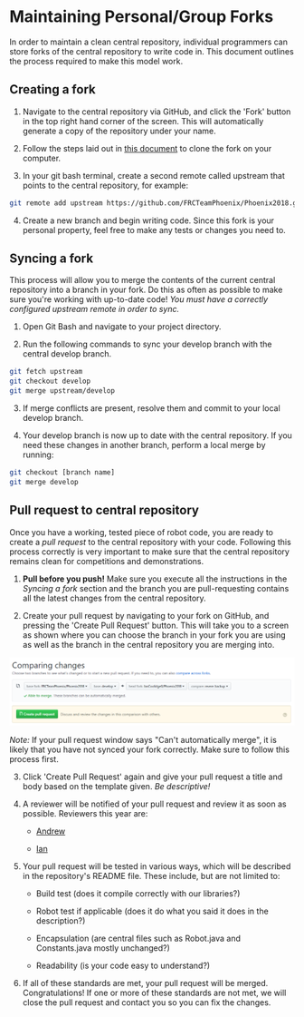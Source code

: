 # Maintaining Personal/Group Forks

In order to maintain a clean central repository, individual programmers can store forks of the central repository to write code in. This document outlines the process required to make this model work.

## Creating a fork

1. Navigate to the central repository via GitHub, and click the 'Fork' button in the top right hand corner of the screen. This will automatically generate a copy of the repository under your name.

2. Follow the steps laid out in [this document](first-pull-into-eclipse.md) to clone the fork on your computer.

3. In your git bash terminal, create a second remote called upstream that points to the central repository, for example:

```bash
git remote add upstream https://github.com/FRCTeamPhoenix/Phoenix2018.git
```

4. Create a new branch and begin writing code. Since this fork is your personal property, feel free to make any tests or changes you need to.

## Syncing a fork

This process will allow you to merge the contents of the current central repository into a branch in your fork. Do this as often as possible to make sure you're working with up-to-date code! *You must have a correctly configured upstream remote in order to sync.*

1. Open Git Bash and navigate to your project directory.

2. Run the following commands to sync your develop branch with the central develop branch.

```bash
git fetch upstream
git checkout develop
git merge upstream/develop
```

3. If merge conflicts are present, resolve them and commit to your local develop branch.

4. Your develop branch is now up to date with the central repository. If you need these changes in another branch, perform a local merge by running:

```bash
git checkout [branch name]
git merge develop
```

## Pull request to central repository

Once you have a working, tested piece of robot code, you are ready to create a *pull request* to the central repository with your code. Following this process correctly is very important to make sure that the central repository remains clean for competitions and demonstrations.

1. **Pull before you push!** Make sure you execute all the instructions in the *Syncing a fork* section and the branch you are pull-requesting contains all the latest changes from the central repository.

2. Create your pull request by navigating to your fork on GitHub, and pressing the 'Create Pull Request' button. This will take you to a screen as shown where you can choose the branch in your fork you are using as well as the branch in the central repository you are merging into.

![pull request](https://raw.githubusercontent.com/FRCTeamPhoenix/Documentation/master/images/pull-request.png)

*Note:* If your pull request window says "Can't automatically merge", it is likely that you have not synced your fork correctly. Make sure to follow this process first.

3. Click 'Create Pull Request' again and give your pull request a title and body based on the template given. *Be descriptive!*

4. A reviewer will be notified of your pull request and review it as soon as possible. Reviewers this year are:

	* [Andrew](https://github.com/denver-blake)

	* [Ian](https://github.com/IanCoolidge0) 

5. Your pull request will be tested in various ways, which will be described in the repository's README file. These include, but are not limited to:

	* Build test (does it compile correctly with our libraries?)

	* Robot test if applicable (does it do what you said it does in the description?)

	* Encapsulation (are central files such as Robot.java and Constants.java mostly unchanged?)

	* Readability (is your code easy to understand?)

6. If all of these standards are met, your pull request will be merged. Congratulations! If one or more of these standards are not met, we will close the pull request and contact you so you can fix the changes.

